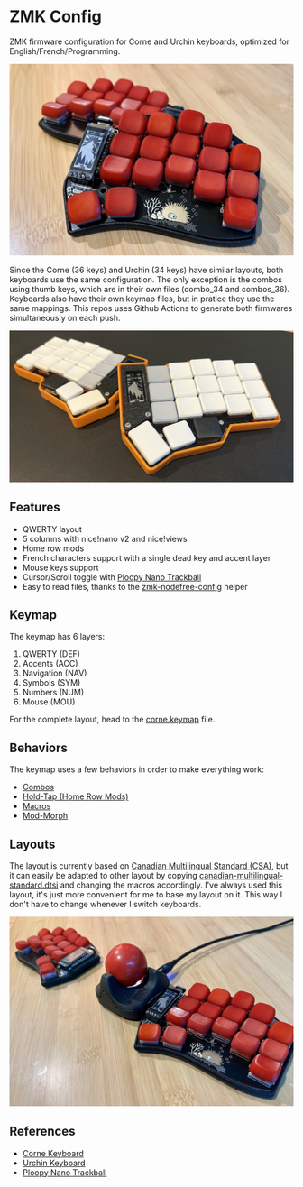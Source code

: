 # ZMK Config

ZMK firmware configuration for Corne and Urchin keyboards, optimized for
English/French/Programming.

![My Urchin 34 keys keyboard](images/urchin.jpg)

Since the Corne (36 keys) and Urchin (34 keys) have similar layouts, both
keyboards use the same configuration. The only exception is the combos using
thumb keys, which are in their own files (combo_34 and combos_36). Keyboards
also have their own keymap files, but in pratice they use the same mappings.
This repos uses Github Actions to generate both firmwares simultaneously on each
push.

![My Corne 36 keys keyboard](images/corne36.jpg)

## Features

- QWERTY layout
- 5 columns with nice!nano v2 and nice!views
- Home row mods
- French characters support with a single dead key and accent layer
- Mouse keys support
- Cursor/Scroll toggle with
  [Ploopy Nano Trackball](https://github.com/ploopyco/nano-trackball)
- Easy to read files, thanks to the
  [zmk-nodefree-config](https://github.com/urob/zmk-nodefree-config) helper

## Keymap

The keymap has 6 layers:

1. QWERTY (DEF)
1. Accents (ACC)
1. Navigation (NAV)
1. Symbols (SYM)
1. Numbers (NUM)
1. Mouse (MOU)

For the complete layout, head to the [corne.keymap](config/corne.keymap) file.

## Behaviors

The keymap uses a few behaviors in order to make everything work:

- [Combos](behaviors/combos.dtsi)
- [Hold-Tap (Home Row Mods)](behaviors/hold-tap.dtsi)
- [Macros](behaviors/macros.dtsi)
- [Mod-Morph](behaviors/mod-morph.dtsi)

## Layouts

The layout is currently based on
[Canadian Multilingual Standard (CSA)](https://commons.wikimedia.org/wiki/File:KB_Canadian_Multilingual_Standard.svg),
but it can easily be adapted to other layout by copying
[canadian-multilingual-standard.dtsi](layouts/canadian-multilingual-standard.dtsi)
and changing the macros accordingly. I've always used this layout, it's just
more convenient for me to base my layout on it. This way I don't have to change
whenever I switch keyboards.

![Urchin with Nano Trackball](images/urchin-with-nano.jpg)

## References

- [Corne Keyboard](https://github.com/foostan/crkbd)
- [Urchin Keyboard](https://github.com/duckyb/urchin)
- [Ploopy Nano Trackball](https://github.com/ploopyco/nano-trackball)
